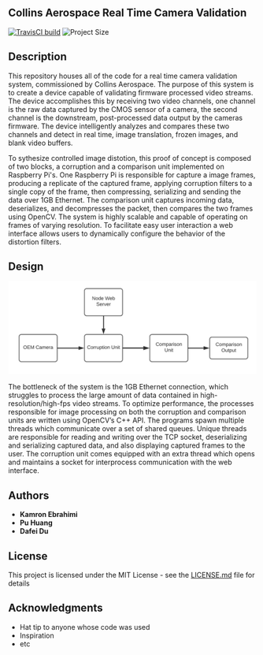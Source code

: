 ## Collins Aerospace Real Time Camera Validation ##

[![TravisCI build](https://img.shields.io/travis/ebrahimk/RealTimeValidationSystem/develop?logo=travis)](https://travis-ci.org/ebrahimk/RealTimeValidationSystem/jobs/652818303)
![Project Size](https://img.shields.io/github/repo-size/ebrahimk/RealTimeValidationSystem)

## Description

This repository houses all of the code for a real time camera validation system, commissioned by Collins Aerospace. The purpose of this system is to create a device capable of validating firmware processed video streams. The device accomplishes this by receiving two video channels, one channel is the raw data captured by the CMOS sensor of a camera, the second channel is the downstream, post-processed data output by the cameras firmware. The device intelligently analyzes and compares these two channels and detect in real time, image translation, frozen images, and blank video buffers. 

To sythesize controlled image distotion, this proof of concept is composed of two blocks, a corruption and a comparison unit implemented on Raspberry Pi's. One Raspberry Pi is responsible for capture a image frames, producing a replicate of the captured frame, applying corruption filters to a single copy of the frame, then compressing, serializing and sending the data over 1GB Ethernet. The comparison unit captures incoming data, deserializes, and decompresses the packet, then compares the two frames using OpenCV. 
The system is highly scalable and capable of operating on frames of varying resolution. To facilitate easy user interaction a web interface allows users to dynamically configure the behavior of the distortion filters. 
 

## Design 

![Block Diagram](https://github.com/ebrahimk/RealTimeValidationSystem/blob/develop/.photos/blockDiagram.png)

The bottleneck of the system is the 1GB Ethernet connection, which struggles to process the large amount of data contained in high-resolution/high-fps video streams. 
To optimize performance, the processes responsible for image processing on both the corruption and comparison units are written using OpenCV’s C++ API. The programs spawn multiple threads which communicate over a set of shared queues. Unique threads are responsible for reading and writing over the TCP socket, deserializing and serializing captured data, and also displaying captured frames to the user. The corruption unit comes equipped with an extra thread which opens and maintains a socket for interprocess communication with the web interface. 

## Authors

* **Kamron Ebrahimi** 
* **Pu Huang** 
* **Dafei Du** 


## License

This project is licensed under the MIT License - see the [LICENSE.md](LICENSE.md) file for details

## Acknowledgments

* Hat tip to anyone whose code was used
* Inspiration
* etc
